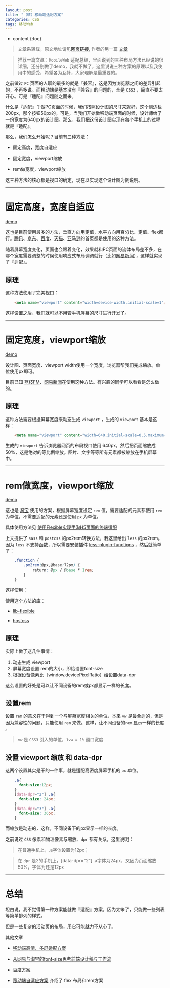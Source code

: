 ```yaml
---
layout: post
title: "（转）移动端适配方案"
categories: CSS
tags: 移动Web 
---
```


* content
{:toc}




> 文章系转载，原文地址请见[网页链接](https://github.com/riskers/blog/issues/18), 作者的另一篇 [文章](https://github.com/riskers/blog/issues/17)

> 推荐一篇文章：`MobileWeb` 适配总结，里面说到的三种布局方法已经说的很详细，还分别做了demo，我就不做了，这里说说三种方案的原理以及我使用中的感受，希望各为互补，大家理解是最重要的。

之前做过 `PC` 页面的人聊的最多的就是『兼容』，这是因为浏览器之间的差异引起的，不再多说。而移动端是基本没有『兼容』的问题的，全是 `CSS3` ，简直不要太开心。可是『适配』问题随之而来。

什么是『适配』？做PC页面的时候，我们按照设计图的尺寸来就好，这个侧边栏200px，那个按钮50px的。可是，当我们开始做移动端页面的时候，设计师给了一份宽度为640px的设计图。那么，我们把这份设计图实现在各个手机上的过程就是『适配』。

那么，我们怎么开始呢？目前有三种方法：


* 固定高度，宽度自适应

* 固定宽度，viewport缩放

* rem做宽度，viewport缩放

这三种方法的核心都是视口的确定，现在以实现这个设计图为例说明。

---

# 固定高度，宽度自适应

[demo](http://www.meow.re/demo/screen-adaptation-in-mobileweb/app-fixed-height.html)

这也是目前使用最多的方法，垂直方向用定值，水平方向用百分比、定值、flex都行。[腾讯](http://xw.qq.com/index.htm)、[京东](http://m.jd.com/)、[百度](https://www.baidu.com/)、[天猫](https://www.tmall.com/)、[亚马逊](http://www.amazon.cn/)的首页都是使用的这种方法。

随着屏幕宽度变化，页面也会跟着变化，效果就和PC页面的流体布局差不多，在哪个宽度需要调整的时候使用响应式布局调调就行（比如[网易新闻](http://news.163.com/mobile/)），这样就实现了『适配』。

## 原理

这种方法使用了完美视口：

```html
    <meta name="viewport" content="width=device-width,initial-scale=1">
```

这样设置之后，我们就可以不用管手机屏幕的尺寸进行开发了。

---

# 固定宽度，viewport缩放

[demo](http://www.meow.re/demo/screen-adaptation-in-mobileweb/app-fixed-width.html)

设计图、页面宽度、viewport width使用一个宽度，浏览器帮我们完成缩放。单位使用px即可。

目前已知 [荔枝FM](http://m.lizhi.fm/)、[网易新闻](http://c.3g.163.com/CreditMarket/default.html)在使用这种方法。有兴趣的同学可以看看是怎么做的。

## 原理

这种方法需要根据屏幕宽度来动态生成 `viewport` ，生成的 `viewport` 基本是这样：

```html
    <meta name="viewport" content="width=640,initial-scale=0.5,maximum-scale=0.5,minimum-scale=0.5,user-scalable=no">
```

生成的 `viewport` 告诉浏览器网页的布局视口使用 640px，然后把页面缩放成50%，这是绝对的等比例缩放。图片、文字等等所有元素都被缩放在手机屏幕中。

---

# rem做宽度，viewport缩放

[demo](http://www.meow.re/demo/screen-adaptation-in-mobileweb/app-rem.html)

这也是 [淘宝](https://m.taobao.com/) 使用的方案，根据屏幕宽度设定 `rem` 值，需要适配的元素都使用 `rem` 为单位，不需要适配的元素还是使用 `px` 为单位。

具体使用方法见 [使用Flexible实现手淘H5页面的终端适配](https://github.com/amfe/article/issues/17)

上文提供了 `sass` 和 `postcss` 的px2rem转换方法，我这里给出 `less` 的px2rem。因为 `less` 不支持函数，所以需要安装插件 [less-plugin-functions](https://github.com/seven-phases-max/less-plugin-functions) ，然后就简单了：

```css
    .function {
        .px2rem(@px,@base:72px) {
            return: @px / @base * 1rem;
        }    
    }
```

这样使用：

使用这个方法的库：

* [lib-flexible](https://github.com/amfe/lib-flexible)

* [hostcss](https://github.com/imochen/hotcss)

## 原理

实际上做了这几件事情：

1. 动态生成 viewport
2. 屏幕宽度设置 rem的大小，即给<html>设置font-size
3. 根据设备像素比（window.devicePixelRatio）给<html>设置data-dpr

这么设置的好处是可以让不同设备的rem或px都显示一样的长度。

## 设置rem

设置 `rem` 的意义在于得到一个与屏幕宽度相关的单位，本来 `vw` 是最合适的，但是因为兼容性的问题，只能使用 `rem` 来做。这样，让不同设备的`rem` 显示一样的长度 。

> `vw` 是 `CSS3` 引入的单位，`1vw = 1%` 窗口宽度

## 设置 viewport 缩放 和 data-dpr

这两个设置其实是干的一件事，就是适配高密度屏幕手机的 `px` 单位。

```css
    .a{
      font-size:12px;
    }
    [data-dpr="2"] .a{
      font-size: 24px;
    }
    [data-dpr="3"] .a{
      font-size: 36px;
    }
```

而缩放是动态的，这样，不同设备下的px显示一样的长度。

之前说过 `CSS` 像素和物理像素与缩放、`dpr` 都有关系，这里说明：

> 在普通手机上，.a字体设置为12px；

> 在 `dpr` 是2的手机上，[data-dpr="2"] .a字体为24px，又因为页面缩放50%，字体为还是12px

---

# 总结

坦白说，我不觉得第一种方案能就做『适配』方案，因为太笨了，只能做一些列表等简单排列的样式。

但是一些复杂的活动页的布局，用它可能就力不从心了。

其他文章

* [移动端高清、多屏适配方案](http://div.io/topic/1092)
 
* [从网易与淘宝的font-size思考前端设计稿与工作流](http://www.cnblogs.com/lyzg/p/4877277.html)
 
* [百度方案](http://js8.in/2015/12/12/%E6%89%8B%E6%9C%BA%E7%99%BE%E5%BA%A6%E7%A7%BB%E5%8A%A8%E9%80%82%E9%85%8D%E5%88%87%E5%9B%BE%E8%A7%A3%E5%86%B3%E6%96%B9%E6%A1%88%E4%BB%8B%E7%BB%8D/)
 
* [移动端自适应方案](http://f2e.souche.com/blog/yi-dong-duan-zi-gua-ying-fang-an/) 介绍了 flex 布局和rem方案

